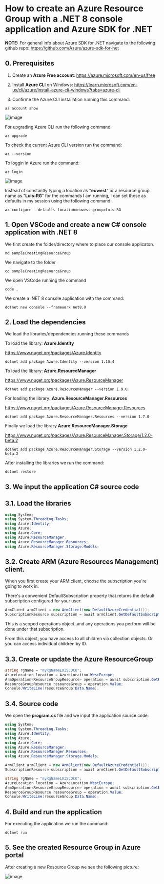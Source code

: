 # How to create an Azure Resource Group with a .NET 8 console application and Azure SDK for .NET 

**NOTE:**
For general info about Azure SDK for .NET navigate to the following github repo: https://github.com/Azure/azure-sdk-for-net

## 0. Prerequisites

1. Create an **Azure Free account**: https://azure.microsoft.com/en-us/free

2. Install **Azure CLI** on Windows: https://learn.microsoft.com/en-us/cli/azure/install-azure-cli-windows?tabs=azure-cli

3. Confirme the Azure CLI installation running this command:

```
az account show
```

![image](https://github.com/luiscoco/Azure_SDK_Sample1_CreateResourceGroup/assets/32194879/da5e76a3-ad3a-4b33-a8da-59b179a43a86)

For upgrading Azure CLI run the following command:

```
az upgrade
```

To check the current Azure CLI version run the command:

```
az --version
```

To loggin in Azure run the command:

```
az login
```

![image](https://github.com/luiscoco/Azure_SDK_Sample2_CreateStorageAccount/assets/32194879/493bc6a4-5e11-4069-9cba-9cad96e6f7d1)


Instead of constantly typing a location as "**euwest**" or a resource group name as "**Luis-RG**" for the commands I am running, I can set these as defaults in my session using the following command:

```
az configure --defaults location=euwest group=luis-RG
```

## 1. Open VSCode and create a new C# console application with .NET 8

We first create the folder/directory where to place our console applicaton.

```
md sampleCreatingResourceGroup
```

We navigate to the folder

```
cd sampleCreatingResourceGroup
```

We open VSCode running the command

```
code .
```

We create a .NET 8 console application with the command:

```
dotnet new console --framework net8.0
```

## 2. Load the dependencies

We load the libraries/dependencies running these commands

To load the library: **Azure.Identity**

https://www.nuget.org/packages/Azure.Identity

```
dotnet add package Azure.Identity --version 1.10.4
```

To load the library: **Azure.ResourceManager** 

https://www.nuget.org/packages/Azure.ResourceManager

```
dotnet add package Azure.ResourceManager --version 1.9.0
```

For loading the library: **Azure.ResourceManager.Resources**

https://www.nuget.org/packages/Azure.ResourceManager.Resources

```
dotnet add package Azure.ResourceManager.Resources --version 1.7.0
```

Finally we load the library **Azure.ResourceManager.Storage**

https://www.nuget.org/packages/Azure.ResourceManager.Storage/1.2.0-beta.2

```
dotnet add package Azure.ResourceManager.Storage --version 1.2.0-beta.2
```

After installing the libraries we run the command:

```
dotnet restore
```

## 3. We input the application C# source code

## 3.1. Load the libraries

```csharp
using System;
using System.Threading.Tasks;
using Azure.Identity;
using Azure;
using Azure.Core;
using Azure.ResourceManager;
using Azure.ResourceManager.Resources;
using Azure.ResourceManager.Storage.Models;
```

## 3.2. Create ARM (Azure Resources Management) client.

When you first create your ARM client, choose the subscription you're going to work in.

There's a convenient DefaultSubscription property that returns the default subscription configured for your user:

```csharp
ArmClient armClient = new ArmClient(new DefaultAzureCredential());
SubscriptionResource subscription = await armClient.GetDefaultSubscriptionAsync();
```

This is a scoped operations object, and any operations you perform will be done under that subscription.

From this object, you have access to all children via collection objects. Or you can access individual children by ID.

## 3.3. Create or update the Azure ResourceGroup

```csharp
string rgName = "myRgNameLUISCOCO";
AzureLocation location = AzureLocation.WestEurope;
ArmOperation<ResourceGroupResource> operation = await subscription.GetResourceGroups().CreateOrUpdateAsync(WaitUntil.Completed, rgName, new ResourceGroupData(location));
ResourceGroupResource resourceGroup = operation.Value;
Console.WriteLine(resourceGroup.Data.Name);
```

## 3.4. Source code

We open the **program.cs** file and we input the application source code:

```csharp
using System;
using System.Threading.Tasks;
using Azure.Identity;
using Azure;
using Azure.Core;
using Azure.ResourceManager;
using Azure.ResourceManager.Resources;
using Azure.ResourceManager.Storage.Models;

ArmClient armClient = new ArmClient(new DefaultAzureCredential());
SubscriptionResource subscription = await armClient.GetDefaultSubscriptionAsync();

string rgName = "myRgNameLUISCOCO";
AzureLocation location = AzureLocation.WestEurope;
ArmOperation<ResourceGroupResource> operation = await subscription.GetResourceGroups().CreateOrUpdateAsync(WaitUntil.Completed, rgName, new ResourceGroupData(location));
ResourceGroupResource resourceGroup = operation.Value;
Console.WriteLine(resourceGroup.Data.Name);
```

## 4. Build and run the application

For executing the application we run the command:

```
dotnet run
```

## 5. See the created Resource Group in Azure portal 

After creating a new Resource Group we see the following picture:

![image](https://github.com/luiscoco/Azure_SDK_Sample1_CreateResourceGroup/assets/32194879/9348c327-9d46-474d-ac08-4ee82eba415f)

